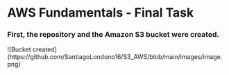 <h1>AWS Fundamentals - Final Task</h1>
<h3>First, the repository and the Amazon S3 bucket were created.</h3>
![Bucket created](https://github.com/SantiagoLondono16/S3_AWS/blob/main/images/image.png)
